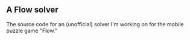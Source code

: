 A Flow solver
---

The source code for an (unofficial) solver I'm working on for the mobile puzzle game "Flow."
